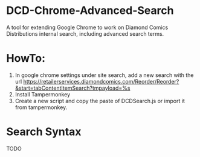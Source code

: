 # DCD-Chrome-Advanced-Search
A tool for extending Google Chrome to work on Diamond Comics Distributions internal search, including advanced search terms.

# HowTo:
1. In google chrome settings under site search, add a new search with the url https://retailerservices.diamondcomics.com/Reorder/Reorder?&start=tabContentItemSearch?tmpayload=%s
2. Install Tampermonkey
3. Create a new script and copy the paste of DCDSearch.js or import it from tampermonkey.

# Search Syntax
TODO
